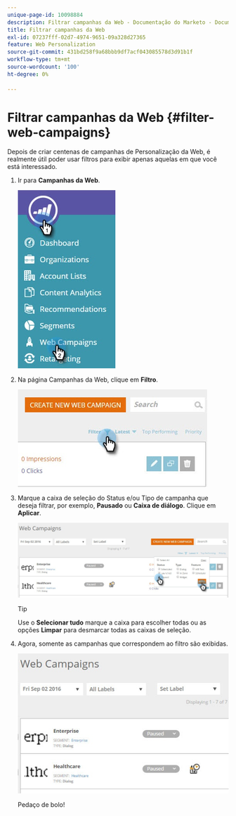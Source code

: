 ```yaml
---
unique-page-id: 10098884
description: Filtrar campanhas da Web - Documentação do Marketo - Documentação do produto
title: Filtrar campanhas da Web
exl-id: 07237fff-02d7-4974-9651-09a328d27365
feature: Web Personalization
source-git-commit: 431bd258f9a68bbb9df7acf043085578d3d91b1f
workflow-type: tm+mt
source-wordcount: '100'
ht-degree: 0%

---
```


# Filtrar campanhas da Web {#filter-web-campaigns}

Depois de criar centenas de campanhas de Personalização da Web, é realmente útil poder usar filtros para exibir apenas aquelas em que você está interessado.

1. Ir para **Campanhas da Web**.

   ![](assets/web-campaigns-hand-8.jpg)

1. Na página Campanhas da Web, clique em **Filtro**.

   ![](assets/web-campaigns-page-filter-hand.jpg)

1. Marque a caixa de seleção do Status e/ou Tipo de campanha que deseja filtrar, por exemplo, **Pausado** ou **Caixa de diálogo**. Clique em **Aplicar**.

   ![](assets/web-campaigns-filters-hands.jpg)

   >[!TIP]
   >
   >Use o **Selecionar tudo** marque a caixa para escolher todas ou as opções **Limpar** para desmarcar todas as caixas de seleção.

1. Agora, somente as campanhas que correspondem ao filtro são exibidas.

   ![](assets/web-campaigns-filter-only-paused.jpg)

   Pedaço de bolo!
